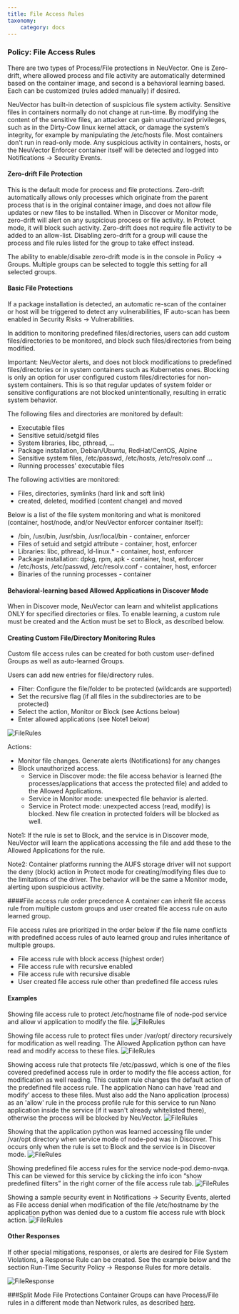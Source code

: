 ```yaml
---
title: File Access Rules
taxonomy:
    category: docs
---
```


### Policy: File Access Rules
There are two types of Process/File protections in NeuVector. One is Zero-drift, where allowed process and file activity are automatically determined based on the container image, and second is a behavioral learning based. Each can be customized (rules added manually) if desired.

NeuVector has built-in detection of suspicious file system activity. Sensitive files in containers normally do not change at run-time. By modifying the content of the sensitive files, an attacker can gain unauthorized privileges, such as in the Dirty-Cow linux kernel attack, or damage the system’s integrity, for example by manipulating the /etc/hosts file. Most containers don't run in read-only mode. Any suspicious activity in containers, hosts, or the NeuVector Enforcer container itself will be detected and logged into Notifications -> Security Events.

#### Zero-drift File Protection
This is the default mode for process and file protections. Zero-drift automatically allows only processes which originate from the parent process that is in the original container image, and does not allow file updates or new files to be installed. When in Discover or Monitor mode, zero-drift will alert on any suspicious process or file activity. In Protect mode, it will block such activity. Zero-drift does not require file activity to be added to an allow-list. Disabling zero-drift for a group will cause the process and file rules listed for the group to take effect instead.

The ability to enable/disable zero-drift mode is in the console in Policy -> Groups. Multiple groups can be selected to toggle this setting for all selected groups.

#### Basic File Protections
If a package installation is detected, an automatic re-scan of the container or host will be triggered to detect any vulnerabilities, IF auto-scan has been enabled in Security Risks -> Vulnerabilities.

In addition to monitoring predefined files/directories, users can add custom files/directories to be monitored, and block such files/directories from being modified.

Important: NeuVector alerts, and does not block modifications to predefined files/directories or in system containers such as Kubernetes ones. Blocking is only an option for user configured custom files/directories for non-system containers. This is so that regular updates of system folder or sensitive configurations are not blocked unintentionally, resulting in erratic system behavior.

The following files and directories are monitored by default:
+ Executable files+ Sensitive setuid/setgid files+ System libraries, libc, pthread, ...+ Package installation, Debian/Ubuntu, RedHat/CentOS, Alpine+ Sensitive system files, /etc/passwd, /etc/hosts, /etc/resolv.conf …+ Running processes' executable filesThe following activities are monitored:+ Files, directories, symlinks (hard link and soft link) + created, deleted, modified (content change) and moved

Below is a list of the file system monitoring and what is monitored (container, host/node, and/or NeuVector enforcer container itself):

+ /bin, /usr/bin, /usr/sbin, /usr/local/bin - container, enforcer+ Files of setuid and setgid attribute - container, host, enforcer+ Libraries: libc, pthread, ld-linux.* - container, host, enforcer+ Package installation: dpkg, rpm, apk - container, host, enforcer+ /etc/hosts, /etc/passwd, /etc/resolv.conf - container, host, enforcer+ Binaries of the running processes - container

#### Behavioral-learning based Allowed Applications in Discover Mode
When in Discover mode, NeuVector can learn and whitelist applications ONLY for specified directories or files. To enable learning, a custom rule must be created and the Action must be set to Block, as described below.

#### Creating Custom File/Directory Monitoring Rules
Custom file access rules can be created for both custom user-defined Groups as well as auto-learned Groups.

Users can add new entries for file/directory rules. 
+ Filter: Configure the file/folder to be protected (wildcards are supported)
+ Set the recursive flag (if all files in the subdirectories are to be protected)
+ Select the action, Monitor or Block (see Actions below)
+ Enter allowed applications (see Note1 below)

![FileRules](file_rules.png)

Actions:
+ Monitor file changes. Generate alerts (Notifications) for any changes
+ Block unauthorized access. 
    - Service in Discover mode: the file access behavior is learned (the processes/applications that access the protected file) and added to the Allowed Applications.
    - Service in Monitor mode: unexpected file behavior is alerted.
    - Service in Protect mode: unexpected access (read, modify) is blocked. New file creation in protected folders will be blocked as well.

Note1: If the rule is set to Block, and the service is in Discover mode, NeuVector will learn the applications accessing the file and add these to the Allowed Applications for the rule.

Note2:  Container platforms running the AUFS storage driver will not support the deny (block) action in Protect mode for creating/modifying files due to the limitations of the driver. The behavior will be the same a Monitor mode, alerting upon suspicious activity.

####File access rule order precedence
A container can inherit file access rule from multiple custom groups and user created file access rule on auto learned group.

File access rules are prioritized in the order below if the file name conflicts with predefined access rules of auto learned group and rules inheritance of multiple groups.
+ File access rule with block access (highest order)
+ File access rule with recursive enabled 
+ File access rule with recursive disable
+ User created file access rule other than predefined file access rules


#### Examples
Showing file access rule to protect /etc/hostname file of node-pod service and allow vi application to modify the file. 
![FileRules](example1.png)

Showing file access rule to protect files under /var/opt/ directory recursively for modification as well reading. The Allowed Application python can have read and modify access to these files.
![FileRules](example2.png)

Showing access rule that protects file /etc/passwd, which is one of the files covered predefined access rule in order to modify the file access action, for modification as well reading. This custom rule changes the default action of the predefined file access rule. The application Nano can have 'read and modify' access to these files. Must also add the Nano application (process) as an 'allow' rule in the process profile rule for this service to run Nano application inside the service (if it wasn't already whitelisted there), otherwise the process will be blocked by NeuVector.
![FileRules](example3.png)

Showing that the application python was learned accessing file under /var/opt directory when service mode of node-pod was in Discover. This occurs only when the rule is set to Block and the service is in Discover mode.
![FileRules](example4.png)

Showing predefined file access rules for the service node-pod.demo-nvqa. This can be viewed for this service by clicking the info icon “show predefined filters” in the right corner of the file access rule tab.
![FileRules](predefined.png)

Showing a sample security event in Notifications -> Security Events, alerted as File access denial when modification of the file /etc/hostname by the application python was denied due to a custom file access rule with block action.
![FileRules](securityevent.png)

#### Other Responses
If other special mitigations, responses, or alerts are desired for File System Violations, a Response Rule can be created. See the example below and the section Run-Time Security Policy -> Response Rules for more details.

![FileResponse](file-response1.png)

###Split Mode File Protections
Container Groups can have Process/File rules in a different mode than Network rules, as described [here](/policy/modes#split-policy-mode).


